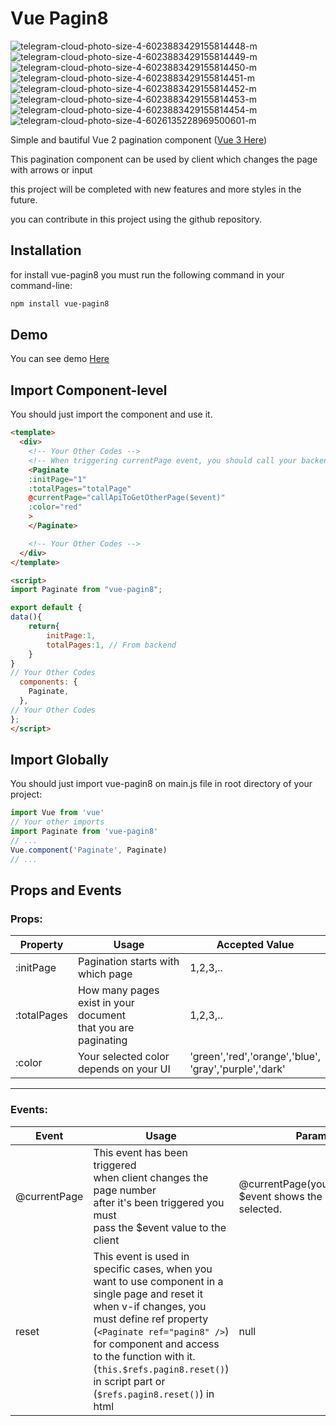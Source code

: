 # Vue Pagin8
![telegram-cloud-photo-size-4-6023883429155814448-m](https://github.com/F4RAN/vue3-pagin8/assets/25338592/a7eef7b1-1dc4-4550-a75b-a1f86d4fbf29)
![telegram-cloud-photo-size-4-6023883429155814449-m](https://github.com/F4RAN/vue3-pagin8/assets/25338592/99ca110a-02e4-46a5-994d-eebad98588a4)
![telegram-cloud-photo-size-4-6023883429155814450-m](https://github.com/F4RAN/vue3-pagin8/assets/25338592/6dd0eee4-20be-425b-8074-c2a4f60177ec)
![telegram-cloud-photo-size-4-6023883429155814451-m](https://github.com/F4RAN/vue3-pagin8/assets/25338592/352ee844-9460-455b-8c93-4b9f70447757)
![telegram-cloud-photo-size-4-6023883429155814452-m](https://github.com/F4RAN/vue3-pagin8/assets/25338592/946d23d4-551c-428f-b819-bcf144a461a0)
![telegram-cloud-photo-size-4-6023883429155814453-m](https://github.com/F4RAN/vue3-pagin8/assets/25338592/5e3de1ac-377c-4b14-879f-72c8be6f33c3)
![telegram-cloud-photo-size-4-6023883429155814454-m](https://github.com/F4RAN/vue3-pagin8/assets/25338592/b0cee1b8-496d-4a07-adfb-1a399e708453)
![telegram-cloud-photo-size-4-6026135228969500601-m](https://github.com/F4RAN/vue3-pagin8/assets/25338592/af798d9e-9adb-44b4-a73d-b8d86f0573ba)

Simple and bautiful Vue 2 pagination component ([Vue 3 Here](https://www.npmjs.com/package/vue3-pagin8))

This pagination component can be used by client which changes the page with arrows or input

this project will be completed with new features and more styles in the future.

you can contribute in this project using the github repository.

## Installation
for install vue-pagin8 you must run the following command in your command-line:
```bash
npm install vue-pagin8
```

## Demo

You can see demo [Here](https://f4ran.github.io/vue3-pagin8/)



## Import Component-level

You should just import the component and use it.


```html
<template>
  <div>
    <!-- Your Other Codes -->
    <!-- When triggering currentPage event, you should call your backend api to get $event page that shows the selected page by client -->
    <Paginate 
    :initPage="1" 
    :totalPages="totalPage" 
    @currentPage="callApiToGetOtherPage($event)"
    :color="red"
    >
    </Paginate>

    <!-- Your Other Codes -->
  </div>
</template>

<script>
import Paginate from "vue-pagin8";

export default {
data(){
    return{
        initPage:1,
        totalPages:1, // From backend
    }
}
// Your Other Codes
  components: {
    Paginate,
  },
// Your Other Codes
};
</script>
```

## Import Globally
You should just import vue-pagin8 on main.js file in root directory of your project:
```javascript
import Vue from 'vue'
// Your other imports
import Paginate from 'vue-pagin8'
// ...
Vue.component('Paginate', Paginate)
// ...

```

## Props and Events

### Props:
| Property | Usage | Accepted Value |
| -------- | -------- | -------- |
| :initPage | Pagination starts with which page | 1,2,3,.. |
| :totalPages | How many pages exist in your document <br> that you are paginating | 1,2,3,..|
| :color | Your selected color depends on your UI |'green','red','orange','blue',<br>'gray','purple','dark'|

<hr>

### Events:
| Event | Usage | Parameters |
| -------- | -------- | -------- |
| @currentPage | This event has been triggered <br> when client changes the page number <br> after it's been triggered you must <br> pass the $event value to the client  | @currentPage(yourApiCall($event)) <br> $event shows the page that client selected.
| reset | This event is used in specific cases, when you want to use component in a single page and reset it when v-if changes, you must define ref property (`<Paginate ref="pagin8" />`) for component and access to the function with it. (`this.$refs.pagin8.reset()`) in script part or (`$refs.pagin8.reset()`) in html | null |
